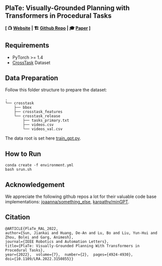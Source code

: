 ## PlaTe: Visually-Grounded Planning with Transformers in Procedural Tasks

**[  📺 [Website](https://www.pair.toronto.edu/plate-planner/) | 🏗 [Github Repo](https://github.com/Jiankai-Sun/plate-pytorch) | 🎓 [Paper](https://arxiv.org/abs/2109.04869) ]**

## Requirements
- PyTorch >= 1.4
- [CrossTask](https://github.com/DmZhukov/CrossTask) Dataset

## Data Preparation
Follow this folder structure to prepare the dataset:
```
.
└── crosstask
    ├── bbox
    ├── crosstask_features
    └── crosstask_release
        ├── tasks_primary.txt
        ├── videos.csv
        └── videos_val.csv
```
The data root is set here [train_gpt.py](https://github.com/Jiankai-Sun/plate-pytorch/blob/main/train_gpt.py#L203).

## How to Run
```
conda create -f environment.yml
bash srun.sh
```
## Acknowledgement
We appreciate the following github repos a lot for their valuable code base implementations: [joaanna/something_else](https://github.com/joaanna/something_else), [karpathy/minGPT](https://github.com/karpathy/minGPT).

## Citation
```
@ARTICLE{PlaTe_RAL_2022,  
author={Sun, Jiankai and Huang, De-An and Lu, Bo and Liu, Yun-Hui and Zhou, Bolei and Garg, Animesh},  
journal={IEEE Robotics and Automation Letters},   
title={PlaTe: Visually-Grounded Planning With Transformers in Procedural Tasks},  
year={2022},  volume={7},  number={2},  pages={4924-4930},  
doi={10.1109/LRA.2022.3150855}}
```